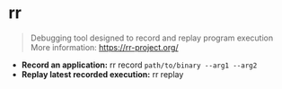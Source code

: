 # rr
> Debugging tool designed to record and replay program execution
> More information: <https://rr-project.org/>
- **Record an application:**
rr record `path/to/binary --arg1 --arg2`
- **Replay latest recorded execution:**
rr replay
